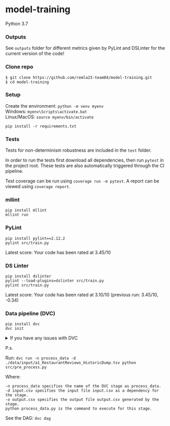 # model-training
Python 3.7

### Outputs
See `outputs` folder for different metrics given by PyLint and DSLinter for the current version of the code!

### Clone repo
```
$ git clone https://github.com/remla23-team04/model-training.git
$ cd model-training
```

### Setup
Create the environment: `python -m venv myenv`  
Windows: `myenv\Scripts\activate.bat`  
Linux/MacOS: `source myenv/bin/activate`  

```
pip install -r requirements.txt
```

### Tests
Tests for non-determinism robustness are included in the `test` folder.

In order to run the tests first download all dependencies, then run `pytest` in the project root. These tests are also automatically triggered through the CI pipeline. 

Test coverage can be run using `coverage run -m pytest`. A report can be viewed using `coverage report`. 

### mllint
```
pip install mllint
mllint run
```

### PyLint
```
pip install pylint==2.12.2
pylint src/train.py
```
Latest score: Your code has been rated at 3.45/10

### DS Linter
```
pip install dslinter
pylint --load-plugins=dslinter src/train.py
pylint src/train.py
```
Latest score: Your code has been rated at 3.10/10 (previous run: 3.45/10, -0.34)

### Data pipeline (DVC)
```
pip install dvc
dvc init
```

<details>
  <summary>If you have any issues with DVC</summary>

Incorrect pip version: 
```
python -m pip install --upgrade pip
```

fsspec:
```
pip uninstall fsspec
pip install fsspec==2022.7.1
```
  
</details>

P.s. 

Run: 
`dvc run -n process_data -d ./data/input/a1_RestaurantReviews_HistoricDump.tsv python src/pre_process.py`

Where:
```
-n process_data specifies the name of the DVC stage as process_data.
-d input.csv specifies the input file input.csv as a dependency for the stage.
-o output.csv specifies the output file output.csv generated by the stage.
python process_data.py is the command to execute for this stage.
```

See the DAG: `dvc dag`



